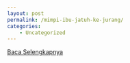 ```yaml
---
layout: post
permalink: /mimpi-ibu-jatuh-ke-jurang/
categories:
    - Uncategorized
---
```


[Baca Selengkapnya](/04)